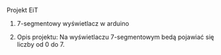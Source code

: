 Projekt EiT

1. 7-segmentowy wyświetlacz w arduino

2. Opis projektu:
Na wyświetlaczu 7-segmentowym bedą pojawiać się liczby od 0 do 7.
